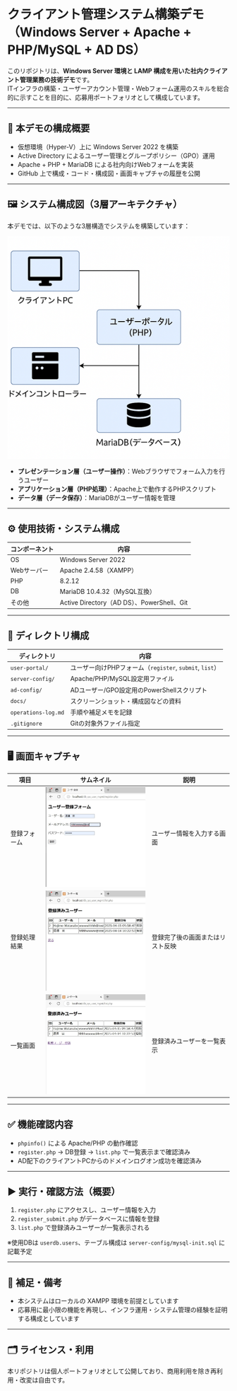 # クライアント管理システム構築デモ（Windows Server + Apache + PHP/MySQL + AD DS）

このリポジトリは、**Windows Server 環境と LAMP 構成を用いた社内クライアント管理業務の技術デモ**です。  
ITインフラの構築・ユーザーアカウント管理・Webフォーム運用のスキルを総合的に示すことを目的に、応募用ポートフォリオとして構成しています。

---

## 📌 本デモの構成概要

- 仮想環境（Hyper-V）上に Windows Server 2022 を構築
- Active Directory によるユーザー管理とグループポリシー（GPO）運用
- Apache + PHP + MariaDB による社内向けWebフォームを実装
- GitHub 上で構成・コード・構成図・画面キャプチャの履歴を公開

---

## 🖼️ システム構成図（3層アーキテクチャ）

本デモでは、以下のような3層構造でシステムを構築しています：

<p align="center">
  <img src="docs/system_diagram_3layer.png" alt="3層構造のシステム図" width="720">
</p>

- **プレゼンテーション層（ユーザー操作）**：Webブラウザでフォーム入力を行うユーザー
- **アプリケーション層（PHP処理）**：Apache上で動作するPHPスクリプト
- **データ層（データ保存）**：MariaDBがユーザー情報を管理

---

## ⚙️ 使用技術・システム構成

| コンポーネント | 内容 |
|----------------|------|
| OS | Windows Server 2022 |
| Webサーバー | Apache 2.4.58（XAMPP） |
| PHP | 8.2.12 |
| DB | MariaDB 10.4.32（MySQL互換） |
| その他 | Active Directory（AD DS）、PowerShell、Git |

---

## 📁 ディレクトリ構成

| ディレクトリ | 内容 |
|--------------|------|
| `user-portal/` | ユーザー向けPHPフォーム（`register`, `submit`, `list`） |
| `server-config/` | Apache/PHP/MySQL設定用ファイル |
| `ad-config/` | ADユーザー/GPO設定用のPowerShellスクリプト |
| `docs/` | スクリーンショット・構成図などの資料 |
| `operations-log.md` | 手順や補足メモを記録 |
| `.gitignore` | Gitの対象外ファイル指定 |

---

## 🖥️ 画面キャプチャ

| 項目 | サムネイル | 説明 |
|------|------------|------|
| 登録フォーム | [<img src="docs/ss_php_register_form_display.jpg" alt="登録フォーム" width="300">](docs/ss_php_register_form_display.jpg) | ユーザー情報を入力する画面 |
| 登録処理結果 | [<img src="docs/ss_php_register_success_redirect.jpg" alt="登録処理結果" width="300">](ss_php_register_success_redirect.jpg) | 登録完了後の画面またはリスト反映 |
| 一覧画面 | [<img src="docs/ss_php_user_list_display.jpg" alt="一覧画面" width="300">](docs/ss_php_user_list_display.jpg) | 登録済みユーザーを一覧表示 |


---

## ✅ 機能確認内容

- `phpinfo()` による Apache/PHP の動作確認
- `register.php` → DB登録 → `list.php` で一覧表示まで確認済み
- AD配下のクライアントPCからのドメインログオン成功を確認済み

---

## ▶️ 実行・確認方法（概要）

1. `register.php` にアクセスし、ユーザー情報を入力  
2. `register_submit.php` がデータベースに情報を登録  
3. `list.php` で登録済みユーザーが一覧表示される

※使用DBは `userdb.users`、テーブル構成は `server-config/mysql-init.sql` に記載予定

---

## 📎 補足・備考

- 本システムはローカルの XAMPP 環境を前提としています
- 応募用に最小限の機能を再現し、インフラ運用・システム管理の経験を証明する構成としています

---

## 🗂️ ライセンス・利用

本リポジトリは個人ポートフォリオとして公開しており、商用利用を除き再利用・改変は自由です。

